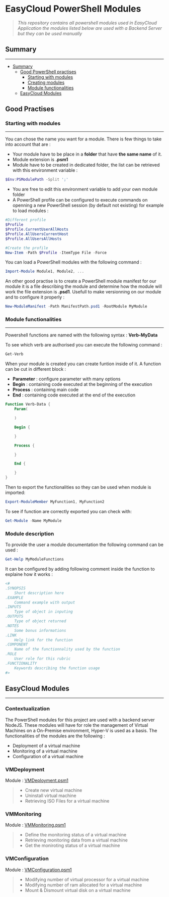 # EasyCloud PowerShell Modules

> _This repository contains all powershell modules used in EasyCloud Application the modules listed below are used with a Backend Server but they can be used manually_


## Summary
---
- [Summary](#summary)
    - [Good PowerShell practises](#good-practises)
        - [Starting with modules](#starting-with-modules)
        - [Creating modules](#creating-modules)
        - [Module functionalities](#module-functionalities)
    - [EasyCloud Modules](#easycloud-modules)


## Good Practises

### Starting with modules
---
You can chose the name you want for a module. There is few things to take into account that are : 
- Your module have to be place in a **folder** that have **the same name** of it.
- Module extension is **.psm1**
- Module have to be created in dedicated folder, the list can be retrieved with this environment variable : 
```powershell
$Env:PSModulePath -Split ';'
```
- You are free to edit this environment variable to add your own module folder
- A PowerShell profile can be configured to execute commands on openning a new PowerShell session (by default not existing) for example to load modules :
```powershell
#Different profile
$Profile
$Profile.CurrentUserAllHosts
$Profile.AllUsersCurrentHost
$Profile.AllUsersAllHosts

#Create the profile
New-Item -Path $Profile -ItemType File -Force 
```
You can load a PowerShell modules with the following command :
```powershell
Import-Module Module1, Module2, ...
```
An other good practise is to create a PowerShell module manifest for our module it is a file describing the module and determine how the module will work the file extension is **.psd1**. Usefull to make versionning on our module and to configure it properly :
```powershell
New-ModuleManifest -Path ManifestPath.psd1 -RootModule MyModule
```

### Module functionalities
---
Powershell functions are named with the following syntax : **Verb-MyData**

To see which verb are authorised you can execute the following command :
```powershell
Get-Verb
```
When your module is created you can create funtion inside of it.
A function can be cut in different block :
- **Parameter** : configure parameter with many options
- **Begin** : containing code executed at the beginning of the execution
- **Process** : containing main code
- **End** : containing code executed at the end of the execution
```powershell
Function Verb-Data {
    Param(

    )

    Begin {

    }

    Process {

    }

    End {

    }
}
```
Then to export the functionalities so they can be used when module is imported:
```powershell
Export-ModuleMember MyFunction1, MyFunction2
```
To see if function are correctly exported you can check with:
```powershell
Get-Module -Name MyModule
```

### Module description
To provide the user a module documentation the following command can be used :
```powershell
Get-Help MyModuleFunctions
```
It can be configured by adding following comment inside the function to explaine how it works :
```powershell
<#
.SYNOPSIS
    Short description here
.EXAMPLE
    Command example with output
.INPUTS
    Type of object in inputing
.OUTPUTS
    Type of object returned
.NOTES
    Some bonus informations
.LINK
    Help link for the function
.COMPONENT
    Name of the functionnality used by the function
.ROLE
    User role for this rubric
.FUNCTIONALITY
    Keywords describing the function usage
#>
```

## EasyCloud Modules
---
### Contextualization

The PowerShell modules for this project are used with a backend server NodeJS. These modules will have for role the management of Virtual Machines on a On-Premise environment, Hyper-V is used as a basis. The functionalities of the modules are the following :
- Deployment of a virtual machine
- Monitoring of a virtual machine
- Configuration of a virtual machine

### VMDeployment

Module : [VMDeployment.psm1](./VMDeployment/VMDeployment.psm1)

>- Create new virtual machine
>- Uninstall virtual machine
>- Retrieving ISO Files for a virtual machine

### VMMonitoring

Module : [VMMonitoring.psm1](./VMMonitoring/VMMonitoring.psm1)

>- Define the monitoring status of a virtual machine
>- Retrieving monitoring data from a virtual machine
>- Get the moniroting status of a virtual machine

### VMConfiguration

Module : [VMConfiguration.psm1](./VMConfiguration/VMConfiguration.psm1)

>- Modifying number of virtual processor for a virtual machine
>- Modifying number of ram allocated for a virtual machine
>- Mount & Dismount virtual disk on a virtual machine